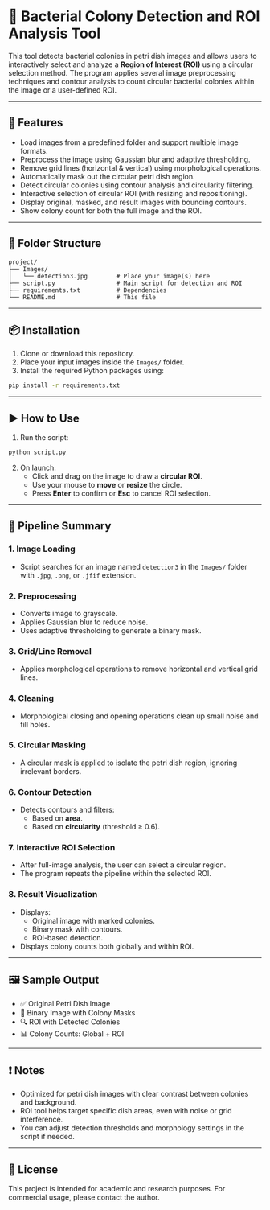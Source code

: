 # 🧫 Bacterial Colony Detection and ROI Analysis Tool

This tool detects bacterial colonies in petri dish images and allows users to interactively select and analyze a **Region of Interest (ROI)** using a circular selection method. The program applies several image preprocessing techniques and contour analysis to count circular bacterial colonies within the image or a user-defined ROI.

---

## 🔧 Features

- Load images from a predefined folder and support multiple image formats.
- Preprocess the image using Gaussian blur and adaptive thresholding.
- Remove grid lines (horizontal & vertical) using morphological operations.
- Automatically mask out the circular petri dish region.
- Detect circular colonies using contour analysis and circularity filtering.
- Interactive selection of circular ROI (with resizing and repositioning).
- Display original, masked, and result images with bounding contours.
- Show colony count for both the full image and the ROI.

---

## 📁 Folder Structure

```
project/
├── Images/
│   └── detection3.jpg        # Place your image(s) here
├── script.py                 # Main script for detection and ROI
├── requirements.txt          # Dependencies
└── README.md                 # This file
```

---

## 📦 Installation

1. Clone or download this repository.
2. Place your input images inside the `Images/` folder.
3. Install the required Python packages using:

```bash
pip install -r requirements.txt
```

---

## ▶️ How to Use

1. Run the script:

```bash
python script.py
```

2. On launch:
   - Click and drag on the image to draw a **circular ROI**.
   - Use your mouse to **move** or **resize** the circle.
   - Press **Enter** to confirm or **Esc** to cancel ROI selection.

---

## 🧠 Pipeline Summary

### 1. **Image Loading**
- Script searches for an image named `detection3` in the `Images/` folder with `.jpg`, `.png`, or `.jfif` extension.

### 2. **Preprocessing**
- Converts image to grayscale.
- Applies Gaussian blur to reduce noise.
- Uses adaptive thresholding to generate a binary mask.

### 3. **Grid/Line Removal**
- Applies morphological operations to remove horizontal and vertical grid lines.

### 4. **Cleaning**
- Morphological closing and opening operations clean up small noise and fill holes.

### 5. **Circular Masking**
- A circular mask is applied to isolate the petri dish region, ignoring irrelevant borders.

### 6. **Contour Detection**
- Detects contours and filters:
  - Based on **area**.
  - Based on **circularity** (threshold ≥ 0.6).

### 7. **Interactive ROI Selection**
- After full-image analysis, the user can select a circular region.
- The program repeats the pipeline within the selected ROI.

### 8. **Result Visualization**
- Displays:
  - Original image with marked colonies.
  - Binary mask with contours.
  - ROI-based detection.
- Displays colony counts both globally and within ROI.

---

## 🖼️ Sample Output

- ✅ Original Petri Dish Image
- 🧠 Binary Image with Colony Masks
- 🔍 ROI with Detected Colonies
- 📊 Colony Counts: Global + ROI

---

## ❗ Notes

- Optimized for petri dish images with clear contrast between colonies and background.
- ROI tool helps target specific dish areas, even with noise or grid interference.
- You can adjust detection thresholds and morphology settings in the script if needed.

---

## 📜 License

This project is intended for academic and research purposes. For commercial usage, please contact the author.

